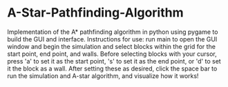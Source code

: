 # A-Star-Pathfinding-Algorithm
 Implementation of the A* pathfinding algorithm in python using pygame to build the GUI and interface.
 Instructions for use: run main to open the GUI window and begin the simulation and select blocks within the grid for the start point, end point, and walls. Before selecting blocks with your cursor, press 'a' to set it as the start point, 's' to set it as the end point, or 'd' to set it the block as a wall. After setting these as desired, click the space bar to run the simulation and A-star algorithm, and visualize how it works!
